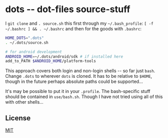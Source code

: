 # dots -- dot-files source-stuff

I `git clone` and `. source.sh` this first through my `~/.bash_profile`:
`[ -f ~/.bashrc ] && . ~/.bashrc` and then for the goods with `.bashrc`:

```bash
HOME_DOTS=".dots"
. ~/.dots/source.sh

# for android development
ANDROID_HOME=~/.dots/android/sdk # if installed here
add_to_PATH $ANDROID_HOME/platform-tools
```

This approach covers both login and non-login shells -- so far just `bash`.
Change `.dots` to wherever `dots` is cloned.  It has to be relative to `$HOME`,
though in the future perhaps absolute paths could be supported...

It's may be possible to put it in your `.profile`.
The bash-specific stuff should be contained in `use/bash.sh`.
Though I have not tried using all of this with other shells...

## License

[MIT](http://orlin.mit-license.org)
